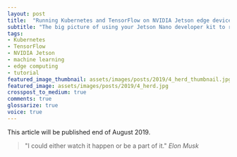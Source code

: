 ```yaml
---
layout: post
title:  "Running Kubernetes and TensorFlow on NVIDIA Jetson edge devices - part 1/5"
subtitle: "The big picture of using your Jetson Nano developer kit to run machine learning in a Kubernetes cluster"
tags:
- Kubernetes
- TensorFlow
- NVIDIA Jetson
- machine learning
- edge computing
- tutorial
featured_image_thumbnail: assets/images/posts/2019/4_herd_thumbnail.jpg
featured_image: assets/images/posts/2019/4_herd.jpg
crosspost_to_medium: true
comments: true
glossarize: true
voice: true
---
```


This article will be published end of August 2019.

>"I could either watch it happen or be a part of it." <cite>Elon Musk</cite>